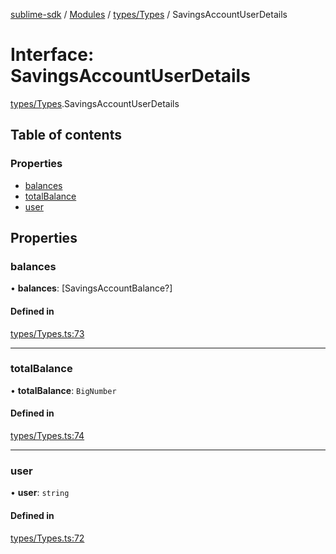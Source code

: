 [sublime-sdk](../README.md) / [Modules](../modules.md) / [types/Types](../modules/types_Types.md) / SavingsAccountUserDetails

# Interface: SavingsAccountUserDetails

[types/Types](../modules/types_Types.md).SavingsAccountUserDetails

## Table of contents

### Properties

- [balances](types_Types.SavingsAccountUserDetails.md#balances)
- [totalBalance](types_Types.SavingsAccountUserDetails.md#totalbalance)
- [user](types_Types.SavingsAccountUserDetails.md#user)

## Properties

### balances

• **balances**: [SavingsAccountBalance?]

#### Defined in

[types/Types.ts:73](https://github.com/sublime-finance/sublime-sdk/blob/8d25170/src/types/Types.ts#L73)

___

### totalBalance

• **totalBalance**: `BigNumber`

#### Defined in

[types/Types.ts:74](https://github.com/sublime-finance/sublime-sdk/blob/8d25170/src/types/Types.ts#L74)

___

### user

• **user**: `string`

#### Defined in

[types/Types.ts:72](https://github.com/sublime-finance/sublime-sdk/blob/8d25170/src/types/Types.ts#L72)
